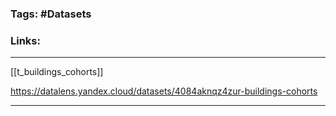 ### Tags: #Datasets 
### Links:
___
[[t_buildings_cohorts]]

https://datalens.yandex.cloud/datasets/4084aknqz4zur-buildings-cohorts
___
